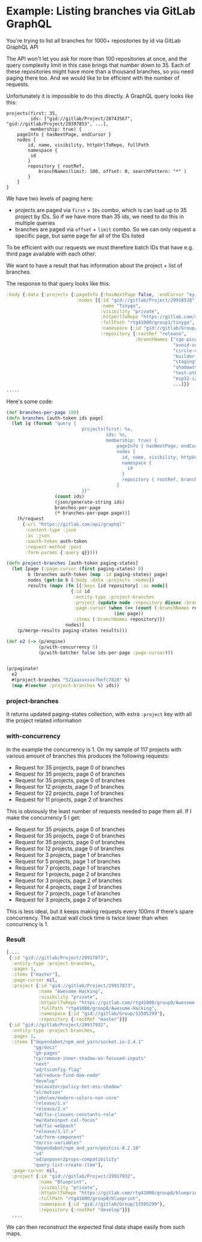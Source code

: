 # Example: Listing branches via GitLab GraphQL

You're trying to list all branches for 1000+ repositories by id via GitLab GraphQL API

The API won't let you ask for more than 100 repositories at once, and the query complexity
limit in this case brings that number down to 35. Each of these repositories
might have more than a thousand branches, so you need paging there too. And we would like
to be efficient with the number of requests.

Unfortunately it is impossible to do this directly. A GraphQL query looks like this:

```
projects(first: 35, 
         ids: ["gid://gitlab/Project/28743567", "gid://gitlab/Project/29397853", ...],
         membership: true) {
    pageInfo { hasNextPage, endCursor }
    nodes {
        id, name, visibility, httpUrlToRepo, fullPath
        namespace {
         id
        }
        repository { rootRef,
            branchNames(limit: 100, offset: 0, searchPattern: "*" )
        }
    }
}
```

We have two levels of paging here:
- projects are paged via `first` + `IDs` combo, which is can load up to 35 project by IDs. So if we have more than 35 ids, we need to do this in multiple queries
- branches are paged via `offset` + `limit` combo. So we can only request a specific page, but same page for all of the IDs listed

To be efficient with our requests we must therefore batch IDs that have e.g. third page available
with each other.

We want to have a result that has information about the project + list of branches.

The response to that query looks like this:

```clojure
:body {:data {:projects {:pageInfo {:hasNextPage false, :endCursor "eyJpZCI6IjI3NjY1ODQzIn0"},
                          :nodes [{:id "gid://gitlab/Project/29918528",
                                   :name "Tinygo",
                                   :visibility "private",
                                   :httpUrlToRepo "https://gitlab.com/rtg41000/group1/tinygo.git",
                                   :fullPath "rtg41000/group1/tinygo",
                                   :namespace {:id "gid://gitlab/Group/13505290"},
                                   :repository {:rootRef "release",
                                                :branchNames ["cgo-picolibc-stdio"
                                                              "avoid-usb-heap-alloc"
                                                              "circle-ci-next-gen-images"
                                                              "builder-rwmutex"
                                                              "staging"
                                                              "shadowstack"
                                                              "test-other-architectures"
                                                              "esp32-i2c"
                                                              ...]}}
.....
```

Here's some code:

```clojure
(def branches-per-page 100)
(defn branches [auth-token ids page]
  (let [q (format "query {
                            projects(first: %s,
                                     ids: %s,
                                     membership: true) {
                                         pageInfo { hasNextPage, endCursor }
                                         nodes {
                                           id, name, visibility, httpUrlToRepo, fullPath
                                           namespace {
                                             id
                                           }
                                           repository { rootRef, branchNames(limit: %s, offset: %s, searchPattern: \"*\" )}
                                         }
                            }}"
                  (count ids)
                  (json/generate-string ids)
                  branches-per-page
                  (* branches-per-page page))]
    (h/request
      {:url "https://gitlab.com/api/graphql"
       :content-type :json
       :as :json
       :oauth-token auth-token
       :request-method :post
       :form-params {:query q}})))

(defn project-branches [auth-token paging-states]
  (let [page (:page-cursor (first paging-states) 0)
        b (branches auth-token (map :id paging-states) page)
        nodes (get-in b [:body :data :projects :nodes])
        results (mapv (fn [{:keys [id repository] :as node}]
                        {:id id
                         :entity-type :project-branches
                         :project (update node :repository dissoc :branchNames)
                         :page-cursor (when (>= (count (:branchNames repository)) branches-per-page)
                                        (inc page))
                         :items (:branchNames repository)})
                      nodes)]
    (p/merge-results paging-states results)))

(def e2 (-> (p/engine)
            (p/with-concurrency 5)
            (p/with-batcher false ids-per-page :page-cursor)))


(p/paginate!
  e2
  #(project-branches "521aaxxxxxx7befc7828" %)
  (map #(vector :project-branches %) ids))
```

### project-branches

It returns updated paging-states collection, with extra `:project` key with all the project related information

### with-concurrency

In the example the concurrency is 1. On my sample of 117 projects with various amount of branches this produces the following requests:

- Request for 35 projects, page 0 of branches
- Request for 35 projects, page 0 of branches
- Request for 35 projects, page 0 of branches
- Request for 12 projects, page 0 of branches
- Request for 22 projects, page 1 of branches
- Request for 11 projects, page 2 of branches

This is obviously the least number of requests needed to page them all. If I make the concurrency 5 I get:

- Request for 35 projects, page 0 of branches
- Request for 35 projects, page 0 of branches
- Request for 35 projects, page 0 of branches
- Request for 12 projects, page 0 of branches
- Request for 3 projects, page 1 of branches
- Request for 5 projects, page 1 of branches
- Request for 7 projects, page 1 of branches
- Request for 1 projects, page 2 of branches
- Request for 3 projects, page 2 of branches
- Request for 4 projects, page 2 of branches
- Request for 7 projects, page 1 of branches
- Request for 3 projects, page 2 of branches

This is less ideal, but it keeps making requests every 100ms if there's spare concurrency. The actual wall clock time
is twice lower than when concurrency is 1.

### Result

```clojure
[....
 {:id "gid://gitlab/Project/29917873",
  :entity-type :project-branches,
  :pages 1,
  :items ["master"],
  :page-cursor nil,
  :project {:id "gid://gitlab/Project/29917873",
            :name "Awesome Hacking",
            :visibility "private",
            :httpUrlToRepo "https://gitlab.com/rtg41000/group8/Awesome-Hacking.git",
            :fullPath "rtg41000/group8/Awesome-Hacking",
            :namespace {:id "gid://gitlab/Group/13505299"},
            :repository {:rootRef "master"}}}
 {:id "gid://gitlab/Project/29917932",
  :entity-type :project-branches,
  :pages 1,
  :items ["dependabot/npm_and_yarn/socket.io-2.4.1"
          "gg/docz"
          "gh-pages"
          "cp/remove-inner-shadow-on-focused-inputs"
          "next"
          "ad/tsconfig-flag"
          "ad/reduce-find-dom-node"
          "develop"
          "excavator/policy-bot-oss-shadow"
          "al/motion"
          "johnlee/modern-colors-non-core"
          "release/1.x"
          "release/2.x"
          "ad/fix-classes-constants-rule"
          "mw/dateinput-cal-focus"
          "ad/fix-webpack"
          "release/3.17.x"
          "ad/form-component"
          "tm/css-variables"
          "dependabot/npm_and_yarn/postcss-8.2.10"
          "v4"
          "ad/popover2props-compatibility"
          "query-list-create-item"],
  :page-cursor nil,
  :project {:id "gid://gitlab/Project/29917932",
            :name "Blueprint",
            :visibility "private",
            :httpUrlToRepo "https://gitlab.com/rtg41000/group8/blueprint.git",
            :fullPath "rtg41000/group8/blueprint",
            :namespace {:id "gid://gitlab/Group/13505299"},
            :repository {:rootRef "develop"}}}
  ....
```

We can then reconstruct the expected final data shape easily from such maps.
